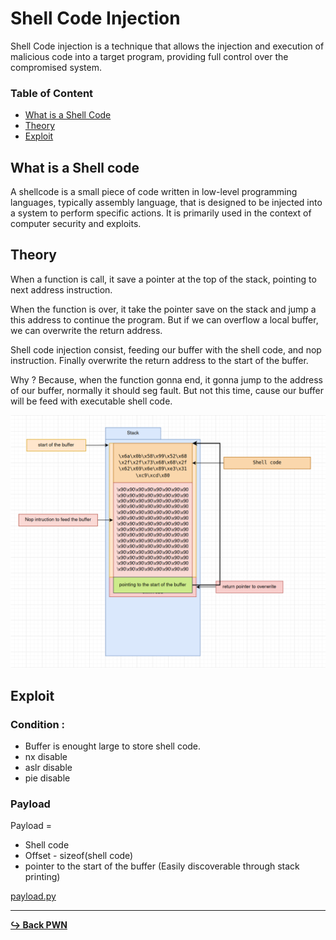 # Shell Code Injection

Shell Code injection is a technique that allows the injection and execution of malicious code into a target program, providing full control over the compromised system.

### Table of Content

- [What is a Shell Code]()
- [Theory]()
- [Exploit]()

## What is a Shell code

A shellcode is a small piece of code written in low-level programming languages, typically assembly language, that is designed to be injected into a system to perform specific actions. It is primarily used in the context of computer security and exploits.

## Theory

When a function is call, it save a pointer at the top of the stack, pointing to next address instruction.

When the function is over, it take the pointer save on the stack and jump a this address to continue the program. But if we can overflow a local buffer, we can overwrite the return address.

Shell code injection consist, feeding our buffer with the shell code, and nop instruction. Finally overwrite the return address to the start of the buffer.

Why ? Because, when the function gonna end, it gonna jump to the address of our buffer, normally it should seg fault. But not this time, cause our buffer will be feed with executable shell code.

![Stack while shell code injection](/pwn/img/shell-code-injection.png)

## Exploit

### Condition :

- Buffer is enought large to store shell code.
- nx disable
- aslr disable
- pie disable

### Payload

Payload = 

- Shell code
- Offset - sizeof(shell code)
- pointer to the start of the buffer (Easily discoverable through stack printing)

[payload.py](/pwn/payload/payload-shell-code-injection.py)

---

[**:arrow_right_hook: Back PWN**](/pwn/pwn.md)